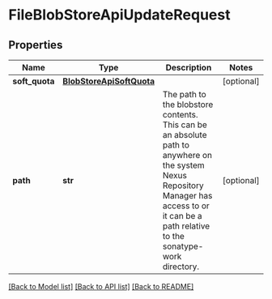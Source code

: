 # FileBlobStoreApiUpdateRequest

## Properties

| Name           | Type                                                  | Description                                                                                                                                                                                    | Notes      |
| -------------- | ----------------------------------------------------- | ---------------------------------------------------------------------------------------------------------------------------------------------------------------------------------------------- | ---------- |
| **soft_quota** | [**BlobStoreApiSoftQuota**](BlobStoreApiSoftQuota.md) |                                                                                                                                                                                                | [optional] |
| **path**       | **str**                                               | The path to the blobstore contents. This can be an absolute path to anywhere on the system Nexus Repository Manager has access to or it can be a path relative to the sonatype-work directory. | [optional] |

[[Back to Model list]](../README.md#documentation-for-models) [[Back to API list]](../README.md#documentation-for-api-endpoints) [[Back to README]](../README.md)
